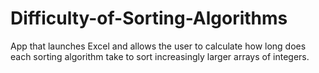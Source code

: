 # Difficulty-of-Sorting-Algorithms
App that launches Excel and allows the user to calculate how long does each sorting algorithm take to sort increasingly larger arrays of integers.
